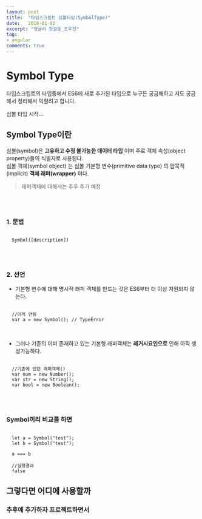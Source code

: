 ```yaml
---
layout: post
title:  "타입스크립트 심볼타입(SymbolType)"
date:   2018-01-02
excerpt: "앵귤러 첫걸음_조우진"
tag:
- angular
comments: true
---
```


# **Symbol Type**

타입스크립트의 타입중에서 ES6에 새로 추가된 타입으로 누구든 궁금해하고 저도 궁금해서 정리해서 익힐려고 합니다.
<br>

심볼 타입 시작...

## Symbol Type이란

심볼(symbol)은 **고유하고 수정 불가능한 데이터 타입** 이며 주로 객체 속성(object property)들의 식별자로 사용된다. 
<br>
심볼 객체(symbol object) 는 심볼 기본형 변수(primitive data type) 의 암묵적(implicit) **객체 래퍼(wrapper)** 이다.
<br>

> 래퍼객체에 대해서는 추후 추가 예정

<br>
<br>

### 1. 문법

```

  Symbol([description])

```

<br>
<br>

### 2. 선언

- 기본형 변수에 대해 명시적 래퍼 객체를 만드는 것은 ES6부터 더 이상 지원되지 않는다.

```

  //이게 안됨
  var a = new Symbol(); // TypeError

```
<br>

- 그러나 기존의 이미 존재하고 있는 기본형 래퍼객체는 **레거시요인으로** 인해 아직 생성가능하다.

```

  //기존에 있던 래퍼객체()
  var num = new Number();
  var str = new String();
  var bool = new Boolean();

```

<br>
<br>

### Symbol끼리 비교를 하면

```

  let a = Symbol("test");
  let b = Symbol("test");

  a === b

  //실행결과
  false

```

## 그렇다면 어디에 사용할까

### 추후에 추가하자 프로젝트하면서
